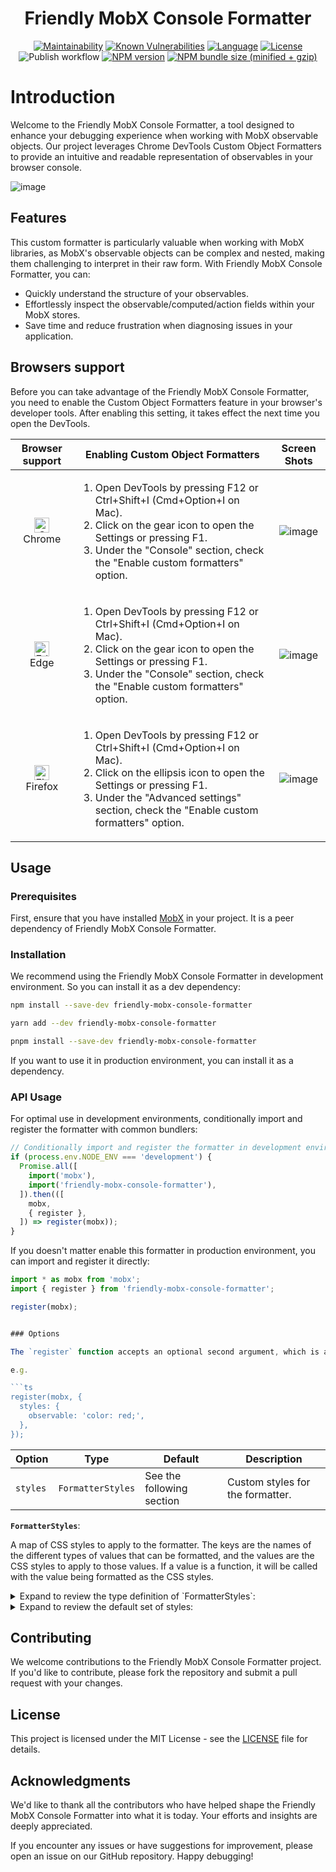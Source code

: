 <h1 align="center">Friendly MobX Console Formatter</h1>

<div align="center">

[![Maintainability][maintainability-image]][maintainability-url]
[![Known Vulnerabilities][known-vulnerabilities-image]][known-vulnerabilities-url]
[![Language][language-image]][language-url]
[![License][license-image]][license-url]
![Publish workflow][publish-workflow-image]
[![NPM version][npm-version-image]][npm-version-url]
[![NPM bundle size (minified + gzip)][npm-bundle-size-image]][npm-bundle-size-url]

[maintainability-image]: https://api.codeclimate.com/v1/badges/c27db824b79350f886b0/maintainability
[maintainability-url]: https://codeclimate.com/github/zheeeng/friendly-mobx-console-formatter/maintainability

[known-vulnerabilities-image]: https://snyk.io/test/github/zheeeng/friendly-mobx-console-formatter/badge.svg
[known-vulnerabilities-url]: https://snyk.io/test/github/zheeeng/friendly-mobx-console-formatter

[language-image]: https://img.shields.io/badge/%3C%2F%3E-TypeScript-blue.svg
[language-url]: http://typescriptlang.org/

[license-image]: https://img.shields.io/github/license/mashape/apistatus.svg
[license-url]: https://github.com/zheeeng/friendly-mobx-console-formatter/blob/main/LICENSE

[publish-workflow-image]: https://github.com/zheeeng/friendly-mobx-console-formatter/actions/workflows/publish.yml/badge.svg

[npm-version-image]: https://img.shields.io/npm/v/friendly-mobx-console-formatter.svg
[npm-version-url]: https://www.npmjs.com/package/friendly-mobx-console-formatter

[npm-bundle-size-image]: https://img.shields.io/bundlephobia/minzip/friendly-mobx-console-formatter.svg
[npm-bundle-size-url]: https://unpkg.com/friendly-mobx-console-formatter/dist/index.js
</div>

# Introduction

Welcome to the Friendly MobX Console Formatter, a tool designed to enhance your debugging experience when working with MobX observable objects. Our project leverages Chrome DevTools Custom Object Formatters to provide an intuitive and readable representation of observables in your browser console.

![image](https://github.com/zheeeng/friendly-mobx-console-formatter/assets/1303154/d6ffa6dd-0b8b-4abb-9cb3-944da23c01d2)

## Features

This custom formatter is particularly valuable when working with MobX libraries, as MobX's observable objects can be complex and nested, making them challenging to interpret in their raw form. With Friendly MobX Console Formatter, you can:

* Quickly understand the structure of your observables.
* Effortlessly inspect the observable/computed/action fields within your MobX stores.
* Save time and reduce frustration when diagnosing issues in your application.

## Browsers support

Before you can take advantage of the Friendly MobX Console Formatter, you need to enable the Custom Object Formatters feature in your browser's developer tools. After enabling this setting, it takes effect the next time you open the DevTools.

| Browser support | Enabling Custom Object Formatters | Screen Shots |
| :-------------: | --------------------------------- | :----------: |
| [<img src="https://raw.githubusercontent.com/alrra/browser-logos/master/src/chrome/chrome_48x48.png" alt="Chrome" width="24px" height="24px" />](http://godban.github.io/browsers-support-badges/)<br/>Chrome | <ol><li>Open DevTools by pressing F12 or Ctrl+Shift+I (Cmd+Option+I on Mac).</li><li>Click on the gear icon to open the Settings or pressing F1.</li><li>Under the "Console" section, check the "Enable custom formatters" option.</li></ol> | ![image](https://github.com/zheeeng/friendly-mobx-console-formatter/assets/1303154/82951daf-a8e1-4fa9-803d-893ce9df7bb7) |
| [<img src="https://raw.githubusercontent.com/alrra/browser-logos/master/src/edge/edge_48x48.png" alt="Edge" width="24px" height="24px" />](http://godban.github.io/browsers-support-badges/)<br/> Edge | <ol><li>Open DevTools by pressing F12 or Ctrl+Shift+I (Cmd+Option+I on Mac).</li><li>Click on the gear icon to open the Settings or pressing F1.</li><li>Under the "Console" section, check the "Enable custom formatters" option.</li></ol> | ![image](https://github.com/zheeeng/friendly-mobx-console-formatter/assets/1303154/7a0000dc-7a52-4738-8f46-5682925023a0)
| [<img src="https://raw.githubusercontent.com/alrra/browser-logos/master/src/firefox/firefox_48x48.png" alt="Firefox" width="24px" height="24px" />](http://godban.github.io/browsers-support-badges/)<br/>Firefox | <ol><li>Open DevTools by pressing F12 or Ctrl+Shift+I (Cmd+Option+I on Mac).</li><li>Click on the ellipsis icon to open the Settings or pressing F1.</li><li>Under the "Advanced settings" section, check the "Enable custom formatters" option.</li></ol> | ![image](https://github.com/zheeeng/friendly-mobx-console-formatter/assets/1303154/a2d34864-dc83-4b46-844b-e28459559ec4) |

## Usage

### Prerequisites

First, ensure that you have installed [MobX](https://mobx.js.org/README.html) in your project. It is a peer dependency of Friendly MobX Console Formatter.

### Installation

We recommend using the Friendly MobX Console Formatter in development environment. So you can install it as a dev dependency:

```sh
npm install --save-dev friendly-mobx-console-formatter
```

```sh
yarn add --dev friendly-mobx-console-formatter
```

```sh
pnpm install --save-dev friendly-mobx-console-formatter
```

If you want to use it in production environment, you can install it as a dependency.

### API Usage

For optimal use in development environments, conditionally import and register the formatter with common bundlers:

```ts
// Conditionally import and register the formatter in development environment. The bundler will remove the if statement in production environment.
if (process.env.NODE_ENV === 'development') {
  Promise.all([
    import('mobx'),
    import('friendly-mobx-console-formatter'),
  ]).then(([
    mobx,
    { register },
  ]) => register(mobx));
}
```

If you doesn't matter enable this formatter in production environment, you can import and register it directly:

```ts
import * as mobx from 'mobx';
import { register } from 'friendly-mobx-console-formatter';

register(mobx);
```

```ts

### Options

The `register` function accepts an optional second argument, which is an object of options:

e.g.

```ts
register(mobx, {
  styles: {
    observable: 'color: red;',
  },
});
```

| Option | Type | Default | Description |
| ------ | ---- | ------- | ----------- |
| `styles` | `FormatterStyles` | See the following section | Custom styles for the formatter. |

**`FormatterStyles`**:

A map of CSS styles to apply to the formatter. The keys are the names of the different types of values that can be formatted, and the values are the CSS styles to apply to those values. If a value is a function, it will be called with the value being formatted as the CSS styles.

<details>
<summary>Expand to review the type definition of `FormatterStyles`:</summary>

```ts
// Function type styles is designed to support dynamic styles, such as day/night theme switching.
type FormatterStyles = {
  // Styles for iterable fields.
  list?: string | (() => string);
  object?: string | (() => string);
  array?: string | (() => string);
  set?: string | (() => string);
  map?: string | (() => string);
  prototype?: string | (() => string);
  symbol?: string | (() => string);
  // Styles for non-primitive fields.
  complexValue?: string | (() => string);
  // Badge styles for observable fields.
  observable?: string | (() => string);
  // Badge styles for action fields.
  action?: string | (() => string);
  // Badge styles for computed fields.
  computed?: string | (() => string);
};
```

</details>

<details>
<summary>Expand to review the default set of styles:</summary>

```ts
const defaultFormatterStyles = {
  list: 'color: chocolate; padding-left: 0.25em; margin-bottom: 0.25em; list-style-type: none;',
  object: 'color: red;',
  array: 'color: brown;',
  set: 'color: lightblue;',
  map: 'color: orange;',
  prototype: 'opacity: 0.4;',
  symbol: 'color: orange;',
  complexValue: 'margin-top: 0.25em; padding-left: 1em; border-left: dashed 1px;',
  observable: 'user-select: none; background: #28a745; color: white; padding: 0.25em; margin-right: 0.4em; border-radius: 0.2em; font-weight: light; font-size: 0.75em; line-height: 1em',
  action: 'user-select: none; background: #1e90ff; color: white; padding: 0.25em; margin-right: 0.4em; border-radius: 0.2em; font-weight: light; font-size: 0.75em; line-height: 1em',
  computed: 'user-select: none; background: #dc3545; color: white; padding: 0.25em; margin-right: 0.4em; border-radius: 0.2em; font-weight: light; font-size: 0.75em; line-height: 1em',
};
```

</details>

## Contributing

We welcome contributions to the Friendly MobX Console Formatter project. If you'd like to contribute, please fork the repository and submit a pull request with your changes.

## License

This project is licensed under the MIT License - see the [LICENSE](./LICENSE) file for details.

## Acknowledgments

We'd like to thank all the contributors who have helped shape the Friendly MobX Console Formatter into what it is today. Your efforts and insights are deeply appreciated.

If you encounter any issues or have suggestions for improvement, please open an issue on our GitHub repository. Happy debugging!
